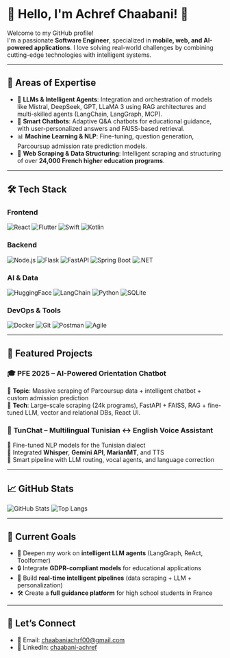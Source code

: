 # 👋 Hello, I'm **Achref Chaabani**! 🚀

Welcome to my GitHub profile!  
I'm a passionate **Software Engineer**, specialized in **mobile, web, and AI-powered applications**. I love solving real-world challenges by combining cutting-edge technologies with intelligent systems.

---

## 🧠 Areas of Expertise

- 🤖 **LLMs & Intelligent Agents**: Integration and orchestration of models like Mistral, DeepSeek, GPT, LLaMA 3 using RAG architectures and multi-skilled agents (LangChain, LangGraph, MCP).
- 💬 **Smart Chatbots**: Adaptive Q&A chatbots for educational guidance, with user-personalized answers and FAISS-based retrieval.
- 📊 **Machine Learning & NLP**: Fine-tuning, question generation, Parcoursup admission rate prediction models.
- 🔎 **Web Scraping & Data Structuring**: Intelligent scraping and structuring of over **24,000 French higher education programs**.

---

## 🛠️ Tech Stack

### **Frontend**
![React](https://img.shields.io/badge/React-20232A?style=flat&logo=react&logoColor=61DAFB)
![Flutter](https://img.shields.io/badge/Flutter-02569B?style=flat&logo=flutter&logoColor=white)
![Swift](https://img.shields.io/badge/Swift-FA7343?style=flat&logo=swift&logoColor=white)
![Kotlin](https://img.shields.io/badge/Kotlin-0095D5?style=flat&logo=kotlin&logoColor=white)

### **Backend**
![Node.js](https://img.shields.io/badge/Node.js-339933?style=flat&logo=node.js&logoColor=white)
![Flask](https://img.shields.io/badge/Flask-000000?style=flat&logo=flask&logoColor=white)
![FastAPI](https://img.shields.io/badge/FastAPI-009688?style=flat&logo=fastapi&logoColor=white)
![Spring Boot](https://img.shields.io/badge/Spring_Boot-6DB33F?style=flat&logo=spring-boot&logoColor=white)
![.NET](https://img.shields.io/badge/.NET-512BD4?style=flat&logo=dotnet&logoColor=white)

### **AI & Data**
![HuggingFace](https://img.shields.io/badge/HuggingFace-FFD21F?style=flat&logo=huggingface&logoColor=black)
![LangChain](https://img.shields.io/badge/LangChain-00A3E0?style=flat)
![Python](https://img.shields.io/badge/Python-3776AB?style=flat&logo=python&logoColor=white)
![SQLite](https://img.shields.io/badge/SQLite-003B57?style=flat&logo=sqlite&logoColor=white)

### **DevOps & Tools**
![Docker](https://img.shields.io/badge/Docker-2496ED?style=flat&logo=docker&logoColor=white)
![Git](https://img.shields.io/badge/Git-F05032?style=flat&logo=git&logoColor=white)
![Postman](https://img.shields.io/badge/Postman-FF6C37?style=flat&logo=postman&logoColor=white)
![Agile](https://img.shields.io/badge/Scrum-6DB33F?style=flat&logo=scrum&logoColor=white)

---

## 🚀 Featured Projects

### 🎓 **PFE 2025 – AI-Powered Orientation Chatbot**
🔹 **Topic**: Massive scraping of Parcoursup data + intelligent chatbot + custom admission prediction  
🔹 **Tech**: Large-scale scraping (24k programs), FastAPI + FAISS, RAG + fine-tuned LLM, vector and relational DBs, React UI.

### 🧠 **TunChat** – Multilingual Tunisian ↔ English Voice Assistant  
🔹 Fine-tuned NLP models for the Tunisian dialect  
🔹 Integrated **Whisper**, **Gemini API**, **MarianMT**, and TTS  
🔹 Smart pipeline with LLM routing, vocal agents, and language correction

---

## 📈 GitHub Stats

![GitHub Stats](https://github-readme-stats.vercel.app/api?username=achref212&show_icons=true&theme=radical)
![Top Langs](https://github-readme-stats.vercel.app/api/top-langs/?username=achref212&layout=compact&theme=radical)

---

## 🎯 Current Goals

- 🚧 Deepen my work on **intelligent LLM agents** (LangGraph, ReAct, Toolformer)
- 🔒 Integrate **GDPR-compliant models** for educational applications
- 🔬 Build **real-time intelligent pipelines** (data scraping + LLM + personalization)
- 🛠️ Create a **full guidance platform** for high school students in France

---

## 🤝 Let’s Connect

- 📧 Email: [chaabaniachrf00@gmail.com](mailto:chaabaniachrf00@gmail.com)  
- 🔗 LinkedIn: [chaabani-achref](https://www.linkedin.com/in/chaabani-achref-2664981b7)
